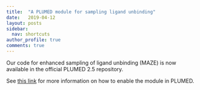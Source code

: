 ```yaml
---
title:  "A PLUMED module for sampling ligand unbinding"
date:   2019-04-12
layout: posts
sidebar:
  nav: shortcuts
author_profile: true
comments: true
---
```


Our code for enhanced sampling of ligand unbinding (MAZE) is now available 
in the official PLUMED 2.5 repository.

See [this link](/software/) for more information on how to enable the module
in PLUMED.
